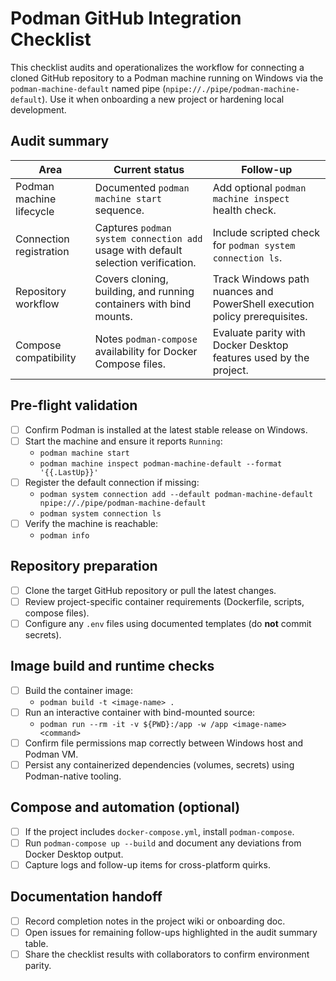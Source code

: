 # Podman GitHub Integration Checklist

This checklist audits and operationalizes the workflow for connecting a cloned
GitHub repository to a Podman machine running on Windows via the
`podman-machine-default` named pipe (`npipe://./pipe/podman-machine-default`).
Use it when onboarding a new project or hardening local development.

## Audit summary

| Area | Current status | Follow-up |
| ---- | -------------- | --------- |
| Podman machine lifecycle | Documented `podman machine start` sequence. | Add optional `podman machine inspect` health check. |
| Connection registration | Captures `podman system connection add` usage with default selection verification. | Include scripted check for `podman system connection ls`. |
| Repository workflow | Covers cloning, building, and running containers with bind mounts. | Track Windows path nuances and PowerShell execution policy prerequisites. |
| Compose compatibility | Notes `podman-compose` availability for Docker Compose files. | Evaluate parity with Docker Desktop features used by the project. |

## Pre-flight validation

- [ ] Confirm Podman is installed at the latest stable release on Windows.
- [ ] Start the machine and ensure it reports `Running`:
  - `podman machine start`
  - `podman machine inspect podman-machine-default --format '{{.LastUp}}'`
- [ ] Register the default connection if missing:
  - `podman system connection add --default podman-machine-default npipe://./pipe/podman-machine-default`
  - `podman system connection ls`
- [ ] Verify the machine is reachable:
  - `podman info`

## Repository preparation

- [ ] Clone the target GitHub repository or pull the latest changes.
- [ ] Review project-specific container requirements (Dockerfile, scripts, compose files).
- [ ] Configure any `.env` files using documented templates (do **not** commit secrets).

## Image build and runtime checks

- [ ] Build the container image:
  - `podman build -t <image-name> .`
- [ ] Run an interactive container with bind-mounted source:
  - `podman run --rm -it -v ${PWD}:/app -w /app <image-name> <command>`
- [ ] Confirm file permissions map correctly between Windows host and Podman VM.
- [ ] Persist any containerized dependencies (volumes, secrets) using Podman-native tooling.

## Compose and automation (optional)

- [ ] If the project includes `docker-compose.yml`, install `podman-compose`.
- [ ] Run `podman-compose up --build` and document any deviations from Docker Desktop output.
- [ ] Capture logs and follow-up items for cross-platform quirks.

## Documentation handoff

- [ ] Record completion notes in the project wiki or onboarding doc.
- [ ] Open issues for remaining follow-ups highlighted in the audit summary table.
- [ ] Share the checklist results with collaborators to confirm environment parity.

